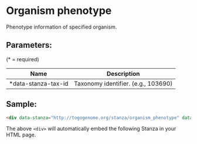 Organism phenotype
==================

Phenotype information of specified organism.

## Parameters:

(* = required)

| Name                 | Description                          |
|----------------------|--------------------------------------|
| *data-stanza-tax-id  | Taxonomy identifier. (e.g., 103690)  |

## Sample:

```html
<div data-stanza="http://togogenome.org/stanza/organism_phenotype" data-stanza-tax-id="103690"></div>
```

The above `<div>` will automatically embed the following Stanza in your HTML page.

<div data-stanza="/stanza/organism_phenotype" data-stanza-tax-id="103690"></div>
